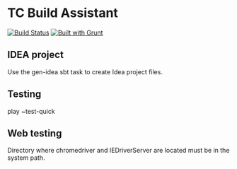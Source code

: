 TC Build Assistant
=====================================

[![Build Status](https://travis-ci.org/vfarcic/TechnologyConversationsBdd.png?branch=master)](https://travis-ci.org/vfarcic/TechnologyConversationsBdd)
[![Built with Grunt](https://cdn.gruntjs.com/builtwith.png)](http://gruntjs.com/)


IDEA project
----------------------------

Use the gen-idea sbt task to create Idea project files.


Testing
-------

play ~test-quick


Web testing
-----------

Directory where chromedriver and IEDriverServer are located must be in the system path.